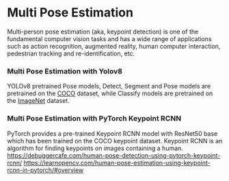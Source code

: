# Multi Pose Estimation
Multi-person pose estimation (aka, keypoint detection) is one of the fundamental computer vision tasks and has a wide range of applications such as action recognition, augmented reality, human computer interaction, pedestrian tracking and re-identification, etc.

### Multi Pose Estimation with Yolov8
YOLOv8 pretrained Pose models, Detect, Segment and Pose models are pretrained on the [COCO](https://github.com/ultralytics/ultralytics/blob/main/ultralytics/cfg/datasets/coco.yaml) dataset, while Classify models are pretrained on the [ImageNet](https://github.com/ultralytics/ultralytics/blob/main/ultralytics/cfg/datasets/ImageNet.yaml) dataset.

### Multi Pose Estimation with PyTorch Keypoint RCNN
PyTorch provides a pre-trained Keypoint RCNN model with ResNet50 base which has been trained on the COCO keypoint dataset. Keypoint RCNN is an algorithm for finding keypoints on images containing a human.
https://debuggercafe.com/human-pose-detection-using-pytorch-keypoint-rcnn/
https://learnopencv.com/human-pose-estimation-using-keypoint-rcnn-in-pytorch/#overview
